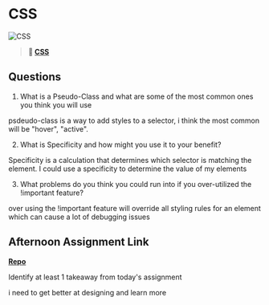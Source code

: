# CSS

![CSS](https://bcw.blob.core.windows.net/public/cssUnit/1411879719053976)

> **📖 [CSS](https://codeworksacademy.com/fs-student-guide/resources/wk1/03-CSS)**

## Questions

1. What is a Pseudo-Class and what are some of the most common ones you think you will use

psdeudo-class is a way to add styles to a selector, i think the most common will be "hover", "active".

2. What is Specificity and how might you use it to your benefit?

Specificity is a calculation that determines which selector is matching the element. I could use a specificity to determine the value of my elements

3. What problems do you think you could run into if you over-utilized the !important feature?

over using the !important feature will override all styling rules for an element which can cause a lot of debugging issues

## Afternoon Assignment Link

**[Repo](https://github.com/Casey1224/coolsite.)**

Identify at least 1 takeaway from today's assignment

i need to get better at designing and learn more